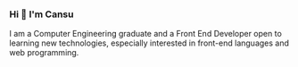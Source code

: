 ### Hi 👋 I'm Cansu

I am a Computer Engineering graduate and a Front End Developer open to learning new technologies, especially interested in front-end languages and web programming.



